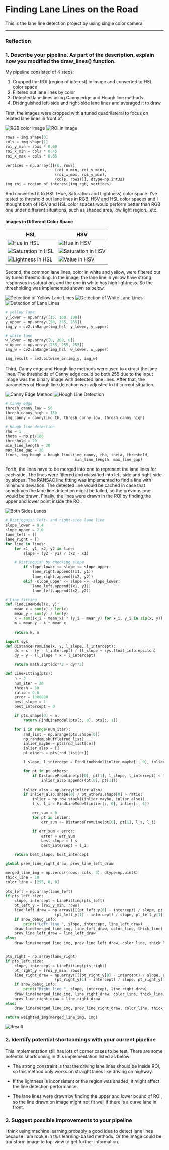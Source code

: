 # **Finding Lane Lines on the Road**

This is the lane line detection project by using single color camera.

[img_rgb]: ./imgs/img_rgb.png "RGB color image"
[img_roi]: ./imgs/img_roi.png "ROI in image"
[img_hsl_h]: ./imgs/img_hsl_h.png "Hue in HSL"
[img_hsl_s]: ./imgs/img_hsl_s.png "Saturation in HSL"
[img_hsl_l]: ./imgs/img_hsl_l.png "Lightness in HSL"
[img_hsv_h]: ./imgs/img_hsv_h.png "Hue in HSV"
[img_hsv_s]: ./imgs/img_hsv_s.png "Saturation in HSV"
[img_hsv_v]: ./imgs/img_hsv_v.png "Value in HSV"
[img_yellow]: ./imgs/img_yellow.png "Detection of Yellow Lane Lines"
[img_white]: ./imgs/img_white.png "Detection of White Lane Lines"
[img_lanes]: ./imgs/img_lanes.png "Detection of Lane Lines"
[img_canny]: ./imgs/img_canny.png "Canny Edge Method"
[img_hough]: ./imgs/img_hough.png "Hough Line Detection"
[img_left_right_lanes]: ./imgs/img_left_right_lanes.png "Both Sides Lanes"
[img_result]: ./imgs/img_result.png "Result"

---

### Reflection

### 1. Describe your pipeline. As part of the description, explain how you modified the draw_lines() function.

My pipeline consisted of 4 steps:
1. Cropped the ROI (region of interest) in image and converted to HSL color space
2. Filtered out lane lines by color
3. Detected lane lines using Canny edge and Hough line methods
4. Distinguished left-side and right-side lane lines and averaged it to draw

First, the images were cropped with a tuned quadrilateral to focus on related lane lines in front of.

![][img_rgb]
![][img_roi]

```python
rows = img.shape[0]
cols = img.shape[1]
roi_y_min = rows * 0.60
roi_x_min = cols * 0.45
roi_x_max = cols * 0.55

vertices = np.array([[(0, rows),
                      (roi_x_min, roi_y_min),
                      (roi_x_max, roi_y_min),
                      (cols, rows)]], dtype=np.int32)
img_roi = region_of_interest(img_rgb, vertices)
```

And converted it to HSL (Hue, Saturation and Lightness) color space. I've tested to threshold out lane lines in RGB, HSV and HSL color spaces and I thought both of HSV and HSL color spaces would perform better than RGB one under different situations, such as shaded area, low light region...etc.

#### Images in Different Color Space
|     HSL      |     HSV      |
|--------------|--------------|
|![][img_hsl_h]|![][img_hsv_h]|
|![][img_hsl_s]|![][img_hsv_s]|
|![][img_hsl_l]|![][img_hsv_v]|

Second, the common lane lines, color in white and yellow, were filtered out by tuned thresholding. In the image, the lane line in yellow have strong responses in saturation, and the one in white has high lightness. So the thresholding was implemented shown as below.

![][img_yellow]
![][img_white]
![][img_lanes]

```python
# yellow lane
y_lower = np.array([15, 100, 100])
y_upper = np.array([50, 255, 255])
img_y = cv2.inRange(img_hsl, y_lower, y_upper)

# white lane
w_lower = np.array([0, 200, 0])
w_upper = np.array([255, 255, 255])
img_w = cv2.inRange(img_hsl, w_lower, w_upper)

img_result = cv2.bitwise_or(img_y, img_w)
```

Third, Canny edge and Hough line methods were used to extract the lane lines. The thresholds of Canny edge could be both 255 due to the input image was the binary image with detected lane lines. After that, the parameters of Hough line detection was adjusted to fit current situation.

![][img_canny]
![][img_hough]

```python
# Canny edge
thresh_canny_low = 50
thresh_canny_high = 150
img_canny = canny(img_th, thresh_canny_low, thresh_canny_high)

# Hough line detection
rho = 1
theta = np.pi/180
threshold = 20
min_line_length = 20
max_line_gap = 20
lines, img_hough = hough_lines(img_canny, rho, theta, threshold,
                               min_line_length, max_line_gap)
```


Forth, the lines have to be merged into one to represent the lane lines for each side. The lines were filtered and classified into left-side and right-side by slopes. The RANSAC line fitting was implemented to find a line with minimum deviation. The detected line would be cached in case that sometimes the lane line detection might be failed, so the previous one would be drawn. Finally, the lines were drawn in the ROI by finding the upper and lower point inside the ROI.

![][img_left_right_lanes]

```python
# Distinguish left- and right-side lane line
slope_lower = 0.4
slope_upper = 2.0
lane_left = []
lane_right = []
for line in lines:
    for x1, y1, x2, y2 in line:
        slope = (y2 - y1) / (x2 - x1)

    # Distinguish by checking slope
        if slope_lower <= slope <= slope_upper:
            lane_right.append((x1, y1))
            lane_right.append((x2, y2))
        elif -slope_upper <= slope <= -slope_lower:
            lane_left.append((x1, y1))
            lane_left.append((x2, y2))

# Line fitting
def FindLineModel(x, y):
    mean_x = sum(x) / len(x)
    mean_y = sum(y) / len(y)
    k = sum((x_i - mean_x) * (y_i - mean_y) for x_i, y_i in zip(x, y)) / sum((x_i - mean_x)**2 for x_i in x)
    m = mean_y - k * mean_x

    return k, m

import sys
def DistanceFromLine(x, y, l_slope, l_intercept):
    dx = x - (y - l_intercept) / (l_slope + sys.float_info.epsilon)
    dy = y - (l_slope * x + l_intercept)

    return math.sqrt(dx**2 + dy**2)

def LineFitting(pts):
    n = 3
    num_iter = 20
    thresh = 30
    ratio = 0.6
    error = 1000000
    best_slope = 1
    best_intercept = 0    

    if pts.shape[0] < n:
        return FindLineModel(pts[:, 0], pts[:, 1])

    for i in range(num_iter):
        rnd_list = np.arange(pts.shape[0])
        np.random.shuffle(rnd_list)
        inlier_maybe = pts[rnd_list[:n]]
        inlier_also = []
        pt_others = pts[rnd_list[n:]]

        l_slope, l_intercept = FindLineModel(inlier_maybe[:, 0], inlier_maybe[:, 1])

        for pt in pt_others:
            if DistanceFromLine(pt[0], pt[1], l_slope, l_intercept) < thresh:
                inlier_also.append((pt[0], pt[1]))

        inlier_also = np.array(inlier_also)
        if inlier_also.shape[0] / pt_others.shape[0] > ratio:
            inlier = np.row_stack((inlier_maybe, inlier_also))
            l_s, l_i = FindLineModel(inlier[:, 0], inlier[:, 1])

            err_sum = 0
            for pt in inlier:
                err_sum += DistanceFromLine(pt[0], pt[1], l_s, l_i)

            if err_sum < error:
                error = err_sum
                best_slope = l_s
                best_intercept = l_i

    return best_slope, best_intercept

global prev_line_right_draw, prev_line_left_draw

merged_line_img = np.zeros((rows, cols, 3), dtype=np.uint8)
thick_line = 10
color_line = [255, 0, 0]

pts_left = np.array(lane_left)
if pts_left.size:
    slope, intercept = LineFitting(pts_left)
    pt_left_y = [roi_y_min, rows]
    line_left_draw = np.array([[(pt_left_y[0] - intercept) / slope, pt_left_y[0],
                      (pt_left_y[1] - intercept) / slope, pt_left_y[1]]]).astype(int)
    if show_debug_info:
        print("Left line ", slope, intercept, line_left_draw)
    draw_line(merged_line_img, line_left_draw, color_line, thick_line)
    prev_line_left_draw = line_left_draw
else:
    draw_line(merged_line_img, prev_line_left_draw, color_line, thick_line)


pts_right = np.array(lane_right)
if pts_left.size:
    slope, intercept = LineFitting(pts_right)
    pt_right_y = [roi_y_min, rows]
    line_right_draw = np.array([[(pt_right_y[0] - intercept) / slope, pt_right_y[0],
                      (pt_right_y[1] - intercept) / slope, pt_right_y[1]]]).astype(int)
    if show_debug_info:
        print("Right line ", slope, intercept, line_right_draw)
    draw_line(merged_line_img, line_right_draw, color_line, thick_line)
    prev_line_right_draw = line_right_draw
else:
    draw_line(merged_line_img, prev_line_right_draw, color_line, thick_line)

return weighted_img(merged_line_img, img)
```

![][img_result]

### 2. Identify potential shortcomings with your current pipeline

This implementation still has lots of corner cases to be test. There are some potential shortcoming in this implementation listed as below:

- The strong constraint is that the driving lane lines should be inside ROI, so this method only works on straight lanes like driving on highway.

- If the lightness is inconsistent or the region was shaded, it might affect the line detection performance.

- The lane lines were drawn by finding the upper and lower bound of ROI, so the line drawn on image might not fit well if there is a curve lane in front.

### 3. Suggest possible improvements to your pipeline

I think using machine learning probably a good idea to detect lane lines because I am rookie in this learning-based methods. Or the image could be transform image to top-view to get further information.
